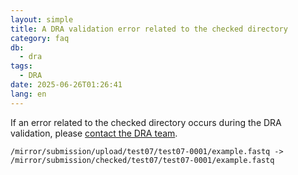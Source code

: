 ```yaml
---
layout: simple
title: A DRA validation error related to the checked directory
category: faq
db:
  - dra
tags: 
  - DRA
date: 2025-06-26T01:26:41
lang: en
---
```


If an error related to the checked directory occurs during the DRA validation, please [contact the DRA team](/contact-ddbj-e.html#contact).

```
/mirror/submission/upload/test07/test07-0001/example.fastq -> /mirror/submission/checked/test07/test07-0001/example.fastq
```